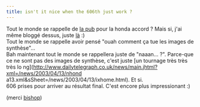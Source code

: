 ```yaml
---
title: isn't it nice when the 606th just work ?
---
```


Tout le monde se rappelle de [la pub](http://194.29.64.17/thecog/movie.html)
pour la honda accord ? Mais si, j'ai même bloggé dessus, juste
[là](http://oz.wizard.free.fr/index.php?p=blog&id=380) :)  
Tout le monde se rappelle avoir pensé "ouah comment ça tue les images de
synthèse"...  
Bah maintenant tout le monde se rappellera juste de "naaan... ?". Parce-que ce
ne sont pas des images de synthèse, c'est juste [un tournage très très très lo
ng](http://www.dailytelegraph.co.uk/news/main.jhtml?xml=/news/2003/04/13/nhond
a13.xml&sSheet=/news/2003/04/13/ixhome.html). Et si.  
606 prises pour arriver au résultat final. C'est encore plus impressionant :)

(merci [bishop](http://www.zebishop.com))

